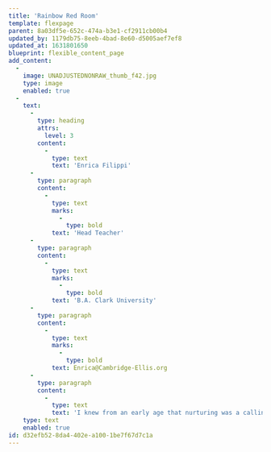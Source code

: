 ```yaml
---
title: 'Rainbow Red Room'
template: flexpage
parent: 8a03df5e-652c-474a-b3e1-cf2911cb00b4
updated_by: 1179db75-8eeb-4bad-8e60-d5005aef7ef8
updated_at: 1631801650
blueprint: flexible_content_page
add_content:
  -
    image: UNADJUSTEDNONRAW_thumb_f42.jpg
    type: image
    enabled: true
  -
    text:
      -
        type: heading
        attrs:
          level: 3
        content:
          -
            type: text
            text: 'Enrica Filippi'
      -
        type: paragraph
        content:
          -
            type: text
            marks:
              -
                type: bold
            text: 'Head Teacher'
      -
        type: paragraph
        content:
          -
            type: text
            marks:
              -
                type: bold
            text: 'B.A. Clark University'
      -
        type: paragraph
        content:
          -
            type: text
            marks:
              -
                type: bold
            text: Enrica@Cambridge-Ellis.org
      -
        type: paragraph
        content:
          -
            type: text
            text: 'I knew from an early age that nurturing was a calling for me. After attending Clark University for Psychology, I found myself working with children right away, mostly in settings such as after-school and enrichment programs. When planning curriculum, I enjoy including mindfulness through activities that encourage making connections and observing the natural environment. A native Italian with Chinese roots, I value learning about diverse cultures and perspectives, and listening to stories that help to shape knowing. I love how bright and curious toddlers naturally are, and am excited to be working alongside them more extensively. In my free time, I enjoy the outdoors, reading, yoga, and traveling.'
    type: text
    enabled: true
id: d32efb52-8da4-402e-a100-1be7f67d7c1a
---
```

